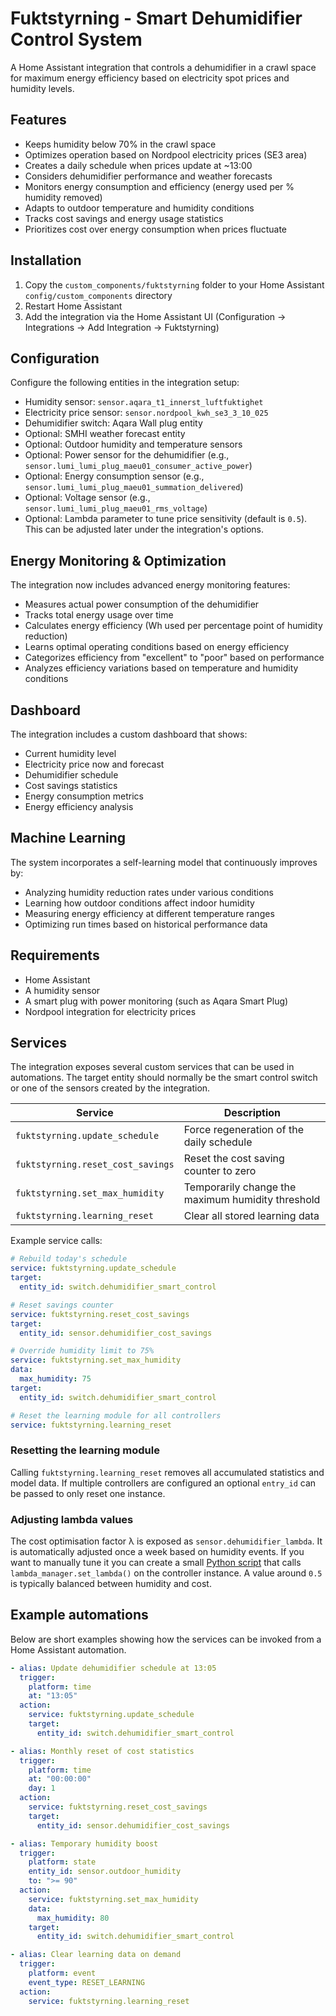 # Fuktstyrning - Smart Dehumidifier Control System

A Home Assistant integration that controls a dehumidifier in a crawl space for maximum energy efficiency based on electricity spot prices and humidity levels.

## Features
- Keeps humidity below 70% in the crawl space
- Optimizes operation based on Nordpool electricity prices (SE3 area)
- Creates a daily schedule when prices update at ~13:00
- Considers dehumidifier performance and weather forecasts
- Monitors energy consumption and efficiency (energy used per % humidity removed)
- Adapts to outdoor temperature and humidity conditions
- Tracks cost savings and energy usage statistics
- Prioritizes cost over energy consumption when prices fluctuate

## Installation
1. Copy the `custom_components/fuktstyrning` folder to your Home Assistant `config/custom_components` directory
2. Restart Home Assistant
3. Add the integration via the Home Assistant UI (Configuration -> Integrations -> Add Integration -> Fuktstyrning)

## Configuration
Configure the following entities in the integration setup:
- Humidity sensor: `sensor.aqara_t1_innerst_luftfuktighet`
- Electricity price sensor: `sensor.nordpool_kwh_se3_3_10_025`
- Dehumidifier switch: Aqara Wall plug entity
- Optional: SMHI weather forecast entity
- Optional: Outdoor humidity and temperature sensors
- Optional: Power sensor for the dehumidifier (e.g., `sensor.lumi_lumi_plug_maeu01_consumer_active_power`)
- Optional: Energy consumption sensor (e.g., `sensor.lumi_lumi_plug_maeu01_summation_delivered`)
- Optional: Voltage sensor (e.g., `sensor.lumi_lumi_plug_maeu01_rms_voltage`)
- Optional: Lambda parameter to tune price sensitivity (default is `0.5`). This can be adjusted later under the integration's options.

## Energy Monitoring & Optimization
The integration now includes advanced energy monitoring features:
- Measures actual power consumption of the dehumidifier
- Tracks total energy usage over time
- Calculates energy efficiency (Wh used per percentage point of humidity reduction)
- Learns optimal operating conditions based on energy efficiency
- Categorizes efficiency from "excellent" to "poor" based on performance
- Analyzes efficiency variations based on temperature and humidity conditions

## Dashboard
The integration includes a custom dashboard that shows:
- Current humidity level
- Electricity price now and forecast
- Dehumidifier schedule
- Cost savings statistics
- Energy consumption metrics
- Energy efficiency analysis

## Machine Learning
The system incorporates a self-learning model that continuously improves by:
- Analyzing humidity reduction rates under various conditions
- Learning how outdoor conditions affect indoor humidity
- Measuring energy efficiency at different temperature ranges
- Optimizing run times based on historical performance data

## Requirements
- Home Assistant
- A humidity sensor
- A smart plug with power monitoring (such as Aqara Smart Plug)
- Nordpool integration for electricity prices

## Services

The integration exposes several custom services that can be used in
automations. The target entity should normally be the smart control switch or
one of the sensors created by the integration.

| Service | Description |
| ------- | ----------- |
| `fuktstyrning.update_schedule` | Force regeneration of the daily schedule |
| `fuktstyrning.reset_cost_savings` | Reset the cost saving counter to zero |
| `fuktstyrning.set_max_humidity` | Temporarily change the maximum humidity threshold |
| `fuktstyrning.learning_reset` | Clear all stored learning data |

Example service calls:

```yaml
# Rebuild today's schedule
service: fuktstyrning.update_schedule
target:
  entity_id: switch.dehumidifier_smart_control

# Reset savings counter
service: fuktstyrning.reset_cost_savings
target:
  entity_id: sensor.dehumidifier_cost_savings

# Override humidity limit to 75%
service: fuktstyrning.set_max_humidity
data:
  max_humidity: 75
target:
  entity_id: switch.dehumidifier_smart_control

# Reset the learning module for all controllers
service: fuktstyrning.learning_reset
```

### Resetting the learning module

Calling `fuktstyrning.learning_reset` removes all accumulated statistics and
model data. If multiple controllers are configured an optional `entry_id` can be
passed to only reset one instance.

### Adjusting lambda values

The cost optimisation factor λ is exposed as `sensor.dehumidifier_lambda`. It is
automatically adjusted once a week based on humidity events. If you want to
manually tune it you can create a small [Python script](https://www.home-assistant.io/docs/scripts/python_script/)
that calls `lambda_manager.set_lambda()` on the controller instance. A value
around `0.5` is typically balanced between humidity and cost.

## Example automations

Below are short examples showing how the services can be invoked from a Home
Assistant automation.

```yaml
- alias: Update dehumidifier schedule at 13:05
  trigger:
    platform: time
    at: "13:05"
  action:
    service: fuktstyrning.update_schedule
    target:
      entity_id: switch.dehumidifier_smart_control

- alias: Monthly reset of cost statistics
  trigger:
    platform: time
    at: "00:00:00"
    day: 1
  action:
    service: fuktstyrning.reset_cost_savings
    target:
      entity_id: sensor.dehumidifier_cost_savings

- alias: Temporary humidity boost
  trigger:
    platform: state
    entity_id: sensor.outdoor_humidity
    to: ">= 90"
  action:
    service: fuktstyrning.set_max_humidity
    data:
      max_humidity: 80
    target:
      entity_id: switch.dehumidifier_smart_control

- alias: Clear learning data on demand
  trigger:
    platform: event
    event_type: RESET_LEARNING
  action:
    service: fuktstyrning.learning_reset
```
